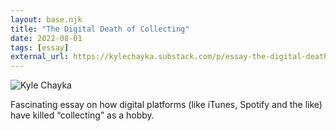 ```yaml
---
layout: base.njk
title: "The Digital Death of Collecting"
date: 2022-08-01
tags: [essay]
external_url: https://kylechayka.substack.com/p/essay-the-digital-death-of-collecting
---
```

![Kyle Chayka](/assets/links/collecting.webp "Kyle Chayka") 

Fascinating essay on how digital platforms (like iTunes, Spotify and the like) have killed “collecting” as a hobby. 